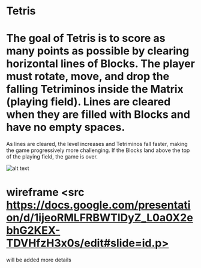 # Tetris
# The goal of Tetris is to score as many points as possible by clearing horizontal lines of Blocks. The player must rotate, move, and drop the falling Tetriminos inside the Matrix (playing field). Lines are cleared when they are filled with Blocks and have no empty spaces.
As lines are cleared, the level increases and Tetriminos fall faster, making the game progressively more challenging. If the Blocks land above the top of the playing field, the game is over.

![alt text](https://static4.depositphotos.com/1000252/373/i/450/depositphotos_3736954-stock-photo-tetris-game.jpg?forcejpeg=true "Image of tetris game")
# wireframe <src https://docs.google.com/presentation/d/1ijeoRMLFRBWTlDyZ_L0a0X2ebhG2KEX-TDVHfzH3x0s/edit#slide=id.p>
will be added more details